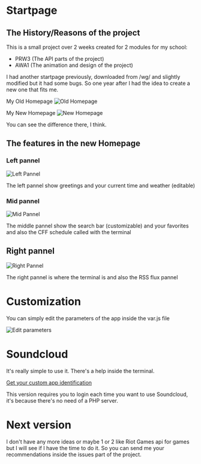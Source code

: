 # Startpage

## The History/Reasons of the project

This is a small project over 2 weeks created for 2 modules for my school:
* PRW3 (The API parts of the project)
* AWA1 (The animation and design of the project)
 
I had another startpage previously, downloaded from /wg/ and slightly modified but it had some bugs. So one year after I had the idea to create a new one that fits me.

My Old Homepage
![Old Homepage](http://i.imgur.com/OYN1EzQ.png "My old homepage")

My New Homepage
![New Homepage](http://i.imgur.com/VJqQdbA.png "My new homepage")

You can see the difference there, I think.

## The features in the new Homepage

### Left pannel

![Left Pannel](http://i.imgur.com/6o01LXB.png "Left pannel")

The left pannel show greetings and your current time and weather (editable)

### Mid pannel

![Mid Pannel](http://i.imgur.com/A5ieCPV.png "Mid pannel")

The middle pannel show the search bar (customizable) and your favorites and also the CFF schedule called with the terminal

## Right pannel

![Right Pannel](http://i.imgur.com/wrOn2kA.png "Right pannel")

The right pannel is where the terminal is and also the RSS flux pannel

# Customization

You can simply edit the parameters of the app inside the var.js file

![Edit parameters](http://i.imgur.com/aO40n05.png "Your config goes here")

# Soundcloud 

It's really simple to use it. There's a help inside the terminal.

[Get your custom app identification](soundcloud.com/you/apps/)

This version requires you to login each time you want to use Soundcloud, it's because there's no need of a PHP server.

# Next version
I don't have any more ideas or maybe 1 or 2 like Riot Games api for games but I will see if I have the time to do it. So you can send me your recommendations inside the issues part of the project.
